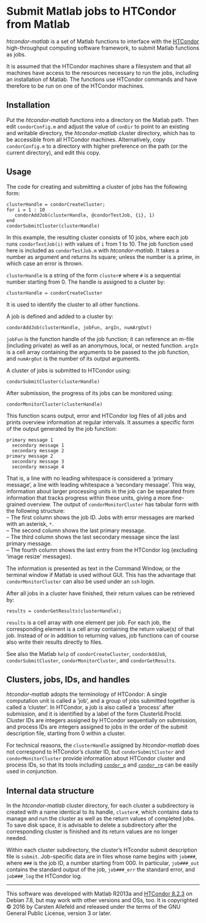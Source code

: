 # Submit Matlab jobs to HTCondor from Matlab

*htcondor-matlab* is a set of Matlab functions to interface with the
[HTCondor](http://research.cs.wisc.edu/htcondor/) high-throughput computing
software framework, to submit Matlab functions as jobs.

It is assumed that the HTCondor machines share a filesystem and that all
machines have access to the resources necessary to run the jobs, including an
installation of Matlab. The functions use HTCondor commands and have therefore
to be run on one of the HTCondor machines.

## Installation

Put the *htcondor-matlab* functions into a directory on the Matlab path. Then
edit `condorConfig.m` and adjust the value of `conDir` to point to an existing
and writable directory, the *htcondor-matlab* cluster directory, which has to
be accessible from all HTCondor machines. Alternatively, copy `condorConfig.m`
to a directory with higher preference on the path (or the current directory),
and edit this copy.

## Usage

The code for creating and submitting a cluster of jobs has the following form:

    clusterHandle = condorCreateCluster;
    for i = 1 : 10
       condorAddJob(clusterHandle, @condorTestJob, {i}, 1)
    end
    condorSubmitCluster(clusterHandle)

In this example, the resulting cluster consists of 10 jobs, where each job
runs `condorTestJob(i)` with values of `i` from 1 to 10. The job function used
here is included as `condorTestJob.m` with *htcondor-matlab*. It takes a
number as argument and returns its square; unless the number is a prime, in
which case an error is thrown.

`clusterHandle` is a string of the form `cluster#` where `#` is a sequential
number starting from 0. The handle is assigned to a cluster by:

    clusterHandle = condorCreateCluster

It is used to identify the cluster to all other functions.

A job is defined and added to a cluster by:

    condorAddJob(clusterHandle, jobFun, argIn, numArgOut)

`jobFun` is the function handle of the job function; it can reference an
m-file (including private) as well as an anonymous, local, or nested function.
`argIn` is a cell array containing the arguments to be passed to the job
function, and `numArgOut` is the number of its output arguments.

A cluster of jobs is submitted to HTCondor using:

    condorSubmitCluster(clusterHandle)

After submission, the progress of its jobs can be monitored using:

    condorMonitorCluster(clusterHandle)

This function scans output, error and HTCondor log files of all jobs and
prints overview information at regular intervals. It assumes a specific form
of the output generated by the job function:

    primary message 1
      secondary message 1
      secondary message 2
    primary message 2
      secondary message 3
      secondary message 4

That is, a line with no leading whitespace is considered a ‘primary message’,
a line with leading whitespace a ‘secondary message’. This way, information
about larger processing units in the job can be separated from information
that tracks progress within these units, giving a more fine-grained overview.
The output of `condorMonitorCluster` has tabular form with the following
structure:  
– The first column shows the job ID. Jobs with error messages are marked with
an asterisk, `*`.  
– The second column shows the last primary message.  
– The third column shows the last secondary message since the last primary
message.  
– The fourth column shows the last entry from the HTCondor log (excluding ‘image resize’ messages).

The information is presented as text in the Command Window, or the terminal
window if Matlab is used without GUI. This has the advantage that
`condorMonitorCluster` can also be used under an `ssh` login.

After all jobs in a cluster have finished, their return values can be
retrieved by:

    results = condorGetResults(clusterHandle);

`results` is a cell array with one element per job. For each job, the
corresponding element is a cell array containing the return value(s) of that
job. Instead of or in addition to returning values, job functions can of
course also write their results directly to files.

See also the Matlab `help` of `condorCreateCluster`, `condorAddJob`,
`condorSubmitCluster`, `condorMonitorCluster`, and `condorGetResults`.

## Clusters, jobs, IDs, and handles

*htcondor-matlab* adopts the terminology of HTCondor: A single computation
unit is called a ‘job’, and a group of jobs submitted together is called a
‘cluster’. In HTCondor, a job is also called a ‘process’ after submission, and
it is identified by a label of the form ClusterId.ProcId. Cluster IDs are
integers assigned by HTCondor sequentially on submission, and process IDs are
integers assigned to jobs in the order of the submit description file,
starting from 0 within a cluster.

For technical reasons, the `clusterHandle` assigned by *htcondor-matlab* does
not correspond to HTCondor’s cluster ID, but `condorSubmitCluster` and
`condorMonitorCluster` provide information about HTCondor cluster and process
IDs, so that its tools including
[`condor_q`](http://research.cs.wisc.edu/htcondor/manual/v8.2.3/condor_q.html)
and
[`condor_rm`](http://research.cs.wisc.edu/htcondor/manual/v8.2.3/condor_rm.html)
can be easily used in conjunction.

## Internal data structure

In the *htcondor-matlab* cluster directory, for each cluster a subdirectory is
created with a name identical to its handle, `cluster#`, which contains data
to manage and run the cluster as well as the return values of completed jobs.
To save disk space, it is advisable to delete a subdirectory after the
corresponding cluster is finished and its return values are no longer needed.

Within each cluster subdirectory, the cluster’s HTcondor submit description
file is `submit`. Job-specific data are in files whose name begins with
`job###`, where `###` is the job ID, a number starting from 000. In
particular, `job###_out` contains the standard output of the job, `job###_err`
the standard error, and `job###_log` the HTCondor log.

------------------------------------------------------------------------------

This software was developed with Matlab R2013a and [HTCondor
8.2.3](http://research.cs.wisc.edu/htcondor/manual/v8.2.3/index.html) on
Debian 7.8, but may work with other versions and OSs, too. It is copyrighted
© 2016 by Carsten Allefeld and released under the terms of the GNU General
Public License, version 3 or later.
